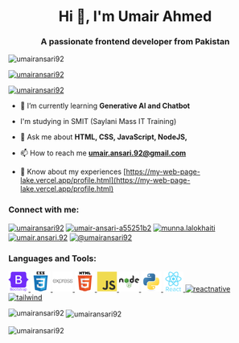 <h1 align="center">Hi 👋, I'm Umair Ahmed</h1>
<h3 align="center">A passionate frontend developer from Pakistan</h3>

<p align="left"> <img src="https://komarev.com/ghpvc/?username=umairansari92&label=Profile%20views&color=0e75b6&style=flat" alt="umairansari92" /> </p>

<p align="left"> <a href="https://github.com/ryo-ma/github-profile-trophy"><img src="https://github-profile-trophy.vercel.app/?username=umairansari92" alt="umairansari92" /></a> </p>

<p align="left"> <a href="https://twitter.com/umairansari92" target="blank"><img src="https://img.shields.io/twitter/follow/umairansari92?logo=twitter&style=for-the-badge" alt="umairansari92" /></a> </p>

- 🌱 I’m currently learning **Generative AI and Chatbot**

- I'm studying in SMIT (Saylani Mass IT Training)

- 💬 Ask me about **HTML, CSS, JavaScript, NodeJS,**

- 📫 How to reach me **umair.ansari.92@gmail.com**

- 📄 Know about my experiences [https://my-web-page-lake.vercel.app/profile.html](https://my-web-page-lake.vercel.app/profile.html)

<h3 align="left">Connect with me:</h3>
<p align="left">
<a href="https://twitter.com/umairansari92" target="blank"><img align="center" src="https://raw.githubusercontent.com/rahuldkjain/github-profile-readme-generator/master/src/images/icons/Social/twitter.svg" alt="umairansari92" height="30" width="40" /></a>
<a href="https://linkedin.com/in/umair-ansari-a55251b2" target="blank"><img align="center" src="https://raw.githubusercontent.com/rahuldkjain/github-profile-readme-generator/master/src/images/icons/Social/linked-in-alt.svg" alt="umair-ansari-a55251b2" height="30" width="40" /></a>
<a href="https://fb.com/munna.lalokhaiti" target="blank"><img align="center" src="https://raw.githubusercontent.com/rahuldkjain/github-profile-readme-generator/master/src/images/icons/Social/facebook.svg" alt="munna.lalokhaiti" height="30" width="40" /></a>
<a href="https://instagram.com/umair.ansari.92" target="blank"><img align="center" src="https://raw.githubusercontent.com/rahuldkjain/github-profile-readme-generator/master/src/images/icons/Social/instagram.svg" alt="umair.ansari.92" height="30" width="40" /></a>
<a href="https://www.youtube.com/c/@umairansari92" target="blank"><img align="center" src="https://raw.githubusercontent.com/rahuldkjain/github-profile-readme-generator/master/src/images/icons/Social/youtube.svg" alt="@umairansari92" height="30" width="40" /></a>
</p>

<h3 align="left">Languages and Tools:</h3>
<p align="left"> <a href="https://getbootstrap.com" target="_blank" rel="noreferrer"> <img src="https://raw.githubusercontent.com/devicons/devicon/master/icons/bootstrap/bootstrap-plain-wordmark.svg" alt="bootstrap" width="40" height="40"/> </a> <a href="https://www.w3schools.com/css/" target="_blank" rel="noreferrer"> <img src="https://raw.githubusercontent.com/devicons/devicon/master/icons/css3/css3-original-wordmark.svg" alt="css3" width="40" height="40"/> </a> <a href="https://expressjs.com" target="_blank" rel="noreferrer"> <img src="https://raw.githubusercontent.com/devicons/devicon/master/icons/express/express-original-wordmark.svg" alt="express" width="40" height="40"/> </a> <a href="https://www.w3.org/html/" target="_blank" rel="noreferrer"> <img src="https://raw.githubusercontent.com/devicons/devicon/master/icons/html5/html5-original-wordmark.svg" alt="html5" width="40" height="40"/> </a> <a href="https://developer.mozilla.org/en-US/docs/Web/JavaScript" target="_blank" rel="noreferrer"> <img src="https://raw.githubusercontent.com/devicons/devicon/master/icons/javascript/javascript-original.svg" alt="javascript" width="40" height="40"/> </a> <a href="https://nodejs.org" target="_blank" rel="noreferrer"> <img src="https://raw.githubusercontent.com/devicons/devicon/master/icons/nodejs/nodejs-original-wordmark.svg" alt="nodejs" width="40" height="40"/> </a> <a href="https://www.python.org" target="_blank" rel="noreferrer"> <img src="https://raw.githubusercontent.com/devicons/devicon/master/icons/python/python-original.svg" alt="python" width="40" height="40"/> </a> <a href="https://reactjs.org/" target="_blank" rel="noreferrer"> <img src="https://raw.githubusercontent.com/devicons/devicon/master/icons/react/react-original-wordmark.svg" alt="react" width="40" height="40"/> </a> <a href="https://reactnative.dev/" target="_blank" rel="noreferrer"> <img src="https://reactnative.dev/img/header_logo.svg" alt="reactnative" width="40" height="40"/> </a> <a href="https://tailwindcss.com/" target="_blank" rel="noreferrer"> <img src="https://www.vectorlogo.zone/logos/tailwindcss/tailwindcss-icon.svg" alt="tailwind" width="40" height="40"/> </a> </p>

<p><img align="left" src="https://github-readme-stats.vercel.app/api/top-langs?username=umairansari92&show_icons=true&locale=en&layout=compact" alt="umairansari92" /></p>

<p>&nbsp;<img align="center" src="https://github-readme-stats.vercel.app/api?username=umairansari92&show_icons=true&locale=en" alt="umairansari92" /></p>

<p><img align="center" src="https://github-readme-streak-stats.herokuapp.com/?user=umairansari92&" alt="umairansari92" /></p>
